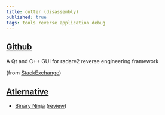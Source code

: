 ```yaml
---
title: cutter (disassembly)
published: true
tags: tools reverse application debug
---
```

## [Github](https://github.com/radareorg/cutter)
A Qt and C++ GUI for radare2 reverse engineering framework

(from [StackExchange](https://unix.stackexchange.com/questions/418354/understanding-what-a-linux-binary-is-doing))

## [Atlernative](https://news.ycombinator.com/item?id=17252585)
- [Binary Ninja](https://binary.ninja/) ([review](https://www.trailofbits.com/research-and-development/binja/))
